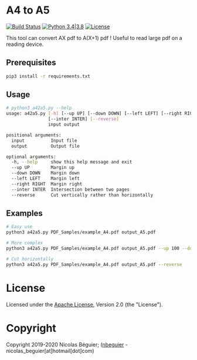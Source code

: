 # A4 to A5

[![Build Status](https://travis-ci.org/nbeguier/a42a5.svg?branch=master)](https://travis-ci.org/nbeguier/a42a5) [![Python 3.4|3.8](https://img.shields.io/badge/python-3.4|3.8-green.svg)](https://www.python.org/) [![License](https://img.shields.io/github/license/nbeguier/a42a5?color=blue)](https://github.com/nbeguier/a42a5/blob/master/LICENSE)

This tool can convert AX pdf to A(X+1) pdf ! Useful to read large pdf on a reading device.

## Prerequisites

```bash
pip3 install -r requirements.txt
```

## Usage

```bash
# python3 a42a5.py --help
usage: a42a5.py [-h] [--up UP] [--down DOWN] [--left LEFT] [--right RIGHT]
                [--inter INTER] [--reverse]
                input output

positional arguments:
  input          Input file
  output         Output file

optional arguments:
  -h, --help     show this help message and exit
  --up UP        Margin up
  --down DOWN    Margin down
  --left LEFT    Margin left
  --right RIGHT  Margin right
  --inter INTER  Intersection between two pages
  --reverse      Cut vertically rather than horizontally
```

## Examples

```bash
# Easy use
python3 a42a5.py PDF_Samples/example_A4.pdf output_A5.pdf

# More complex
python3 a42a5.py PDF_Samples/example_A4.pdf output_A5.pdf --up 100 --down 100 --left 10 --right 5 --inter 20

# Cut horizontally
python3 a42a5.py PDF_Samples/example_A4.pdf output_A5.pdf --reverse
```

# License
Licensed under the [Apache License](https://github.com/nbeguier/a42a5/blob/master/LICENSE), Version 2.0 (the "License").

# Copyright
Copyright 2019-2020 Nicolas Béguier; ([nbeguier](https://beguier.eu/nicolas/) - nicolas_beguier[at]hotmail[dot]com)
